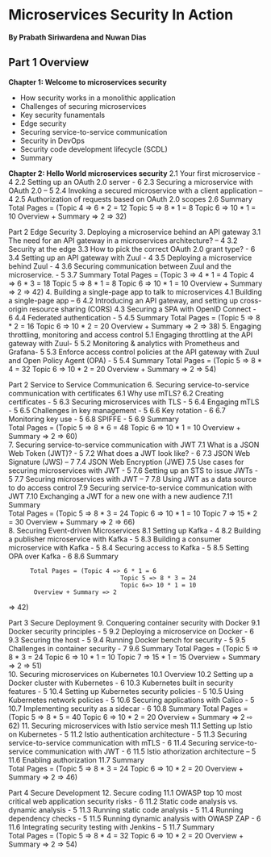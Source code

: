 # Microservices Security In Action
**By Prabath Siriwardena and Nuwan Dias**

## Part 1 Overview
**Chapter 1: Welcome to microservices security**
* How security works in a monolithic application 
* Challenges of securing microservices 
* Key security funamentals 
* Edge security
* Securing service-to-service communication 
* Security in DevOps 
* Security code development lifecycle (SCDL) 
* Summary

**Chapter 2: Hello World microservices security**
2.1 Your first microservice - 4
2.2 Setting up an OAuth 2.0 server  - 6
2.3 Securing a microservice with OAuth 2.0 – 5
2.4 Invoking a secured microservice with a client application – 4
2.5 Authorization of requests based on OAuth 2.0 scopes
2.6 Summary  
Total Pages = (Topic 4 => 6 * 2 = 12
Topic 5 => 8 * 1 = 8
Topic 6 => 10 * 1 = 10
Overview + Summary => 2
=> 32)

Part 2 Edge Security
3. Deploying a microservice behind an API gateway
3.1 The need for an API gateway in a microservices architecture? – 4
3.2 Security at the edge
3.3 How to pick the correct OAuth 2.0 grant type? - 6
3.4 Setting up an API gateway with Zuul - 4
3.5 Deploying a microservice behind Zuul - 4
3.6 Securing communication between Zuul and the microservice. - 5
3.7 Summary
Total Pages = (Topic 3 => 4 * 1 = 4
Topic 4 => 6 * 3 = 18
Topic 5 => 8 * 1 = 8
Topic 6 => 10 * 1 = 10
Overview + Summary => 2
=> 42)
4. Building a single-page app to talk to microservices
4.1 Building a single-page app – 6
4.2 Introducing an API gateway, and setting up cross-origin resource sharing (CORS)
4.3 Securing a SPA with OpenID Connect - 6
4.4 Federated authentication - 5
4.5 Summary
Total Pages = (Topic 5 => 8 * 2 = 16
Topic 6 => 10 * 2 = 20
Overview + Summary => 2
=> 38)
5. Engaging throttling, monitoring and access control
5.1 Engaging throttling at the API gateway with Zuul- 5
5.2 Monitoring & analytics with Prometheus and Grafana- 5
5.3 Enforce access control policies at the API gateway with Zuul and Open Policy Agent (OPA) - 5
5.4 Summary
Total Pages = (Topic 5 => 8 * 4 = 32
Topic 6 => 10 * 2 = 20
Overview + Summary => 2
=> 54)

Part 2 Service to Service Communication
6. Securing service-to-service communication with certificates
            6.1 Why use mTLS? 
            6.2 Creating certificates - 5
6.3 Securing microservices with TLS - 5
6.4 Engaging mTLS - 5
6.5  Challenges in key management - 5
6.6 Key rotation - 6
6.7 Monitoring key use - 5 
6.8 SPIFFE - 5
6.9 Summary  
Total Pages = (Topic 5 => 8 * 6 = 48
Topic 6 => 10 * 1 = 10
Overview + Summary => 2
=> 60)					
7. Securing service-to-service communication with JWT
7.1 What is a JSON Web Token (JWT)? - 5
7.2 What does a JWT look like? - 6
7.3 JSON Web Signature (JWS) – 7
7.4 JSON Web Encryption (JWE)
7.5 Use cases for securing microservices with JWT - 5
7.6 Setting up an STS to issue JWTs - 5
7.7 Securing microservices with JWT – 7
7.8 Using JWT as a data source to do access control
7.9 Securing service-to-service communication with JWT
7.10 Exchanging a JWT for a new one with a new audience
7.11 Summary  
Total Pages = (Topic 5 => 8 * 3 = 24
Topic 6 => 10 * 1 = 10
Topic 7 => 15 * 2 = 30
Overview + Summary => 2
=> 66)					
8. Securing Event-driven Microservices
           8.1 Setting up Kafka - 4
           8.2 Building a publisher microservice with Kafka - 5
           8.3 Building a consumer microservice with Kafka - 5
           8.4 Securing access to Kafka - 5
           8.5 Setting OPA over Kafka - 6
           8.6 Summary


          Total Pages = (Topic 4 => 6 * 1 = 6
                                   Topic 5 => 8 * 3 = 24
                                   Topic 6=> 10 * 1 = 10
           Overview + Summary => 2
=> 42)										

Part 3 Secure Deployment 
9. Conquering container security with Docker
9.1 Docker security principles - 5
9.2 Deploying a microservice on Docker - 6
9.3 Securing the host - 5
9.4 Running Docker bench for security - 5
9.5 Challenges in container security - 7
9.6 Summary
Total Pages = (Topic 5 => 8 * 3 = 24
Topic 6 => 10 * 1 = 10
Topic 7 => 15 * 1 = 15
Overview + Summary => 2
=> 51)					
10. Securing microservices on Kubernetes
            10.1 Overview 
10.2 Setting up a Docker cluster with Kubernetes - 6
10.3 Kubernetes built in security features - 5
10.4 Setting up Kubernetes security policies - 5
10.5 Using Kubernetes network policies - 5
10.6 Securing applications with Calico - 5
10.7 Implementing security as a sidecar - 6
10.8 Summary
Total Pages = (Topic 5 => 8 * 5 = 40
Topic 6 => 10 * 2 = 20
Overview + Summary  => 2
⇨	62)	
11. Securing microservices with Istio service mesh
11.1 Setting up Istio on Kubernetes - 5
11.2 Istio authentication architecture - 5
11.3 Securing service-to-service communication with mTLS - 6
11.4 Securing service-to-service communication with JWT - 6
11.5 Istio athorization architecture – 5
11.6 Enabling authorization 
11.7 Summary  
Total Pages = (Topic 5 => 8 * 3 = 24
Topic 6 => 10 * 2 = 20
Overview + Summary  => 2
=> 46)

Part 4 Secure Development 
12. Secure coding
11.1 OWASP top 10 most critical web application security risks - 6
11.2 Static code analysis vs. dynamic analysis - 5
11.3 Running static code analysis - 5
11.4 Running dependency checks - 5
11.5 Running dynamic analysis with OWASP ZAP - 6
11.6 Integrating security testing with Jenkins - 5
11.7 Summary  
Total Pages = (Topic 5 => 8 * 4 = 32
Topic 6 => 10 * 2 = 20
Overview + Summary  => 2
=> 54)


